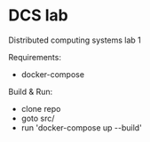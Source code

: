 # DCS lab

Distributed computing systems lab 1

Requirements:
* docker-compose

Build & Run:
* clone repo
* goto src/
* run 'docker-compose up --build'